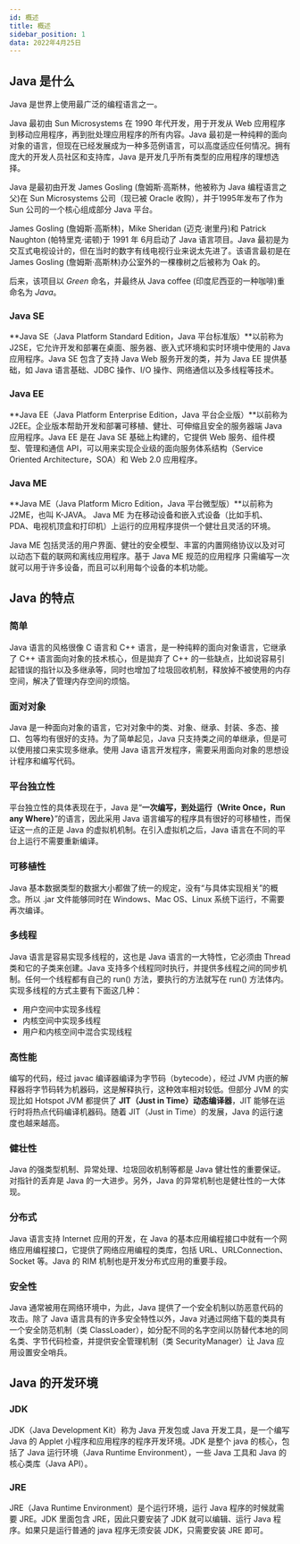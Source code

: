 ```yaml
---
id: 概述
title: 概述
sidebar_position: 1
data: 2022年4月25日 
---
```


## Java 是什么 

Java 是世界上使用最广泛的编程语言之一。

Java 最初由 Sun Microsystems 在 1990 年代开发，用于开发从 Web 应用程序到移动应用程序，再到批处理应用程序的所有内容。Java 最初是一种纯粹的面向对象的语言，但现在已经发展成为一种多范例语言，可以高度适应任何情况。拥有庞大的开发人员社区和支持库，Java 是开发几乎所有类型的应用程序的理想选择。

Java 是最初由开发 James Gosling (詹姆斯·高斯林，他被称为 Java 编程语言之父)在 Sun Microsystems 公司（现已被 Oracle 收购），并于1995年发布了作为 Sun 公司的一个核心组成部分 Java 平台。

James Gosling (詹姆斯·高斯林)，Mike Sheridan (迈克·谢里丹)和 Patrick Naughton (帕特里克·诺顿)于 1991 年 6月启动了 Java 语言项目。Java 最初是为交互式电视设计的，但在当时的数字有线电视行业来说太先进了。该语言最初是在 James Gosling (詹姆斯·高斯林)办公室外的一棵橡树之后被称为 Oak 的。

后来，该项目以 *Green* 命名，并最终从 Java coffee (印度尼西亚的一种咖啡)重命名为 *Java*。

### Java SE

**Java SE（Java Platform Standard Edition，Java 平台标准版）**以前称为 J2SE，它允许开发和部署在桌面、服务器、嵌入式环境和实时环境中使用的 Java 应用程序。Java SE 包含了支持 Java Web 服务开发的类，并为 Java EE 提供基础，如 Java 语言基础、JDBC 操作、I/O 操作、网络通信以及多线程等技术。

### Java EE

**Java EE（Java Platform Enterprise Edition，Java 平台企业版）**以前称为 J2EE。企业版本帮助开发和部署可移植、健壮、可伸缩且安全的服务器端 Java 应用程序。Java EE 是在 Java SE 基础上构建的，它提供 Web 服务、组件模型、管理和通信 API，可以用来实现企业级的面向服务体系结构（Service Oriented Architecture，SOA）和 Web 2.0 应用程序。

### Java ME

**Java ME（Java Platform Micro Edition，Java 平台微型版）**以前称为 J2ME，也叫 K-JAVA。 Java ME 为在移动设备和嵌入式设备（比如手机、PDA、电视机顶盒和打印机）上运行的应用程序提供一个健壮且灵活的环境。

Java ME 包括灵活的用户界面、健壮的安全模型、丰富的内置网络协议以及对可以动态下载的联网和离线应用程序。基于 Java ME 规范的应用程序 只需编写一次就可以用于许多设备，而且可以利用每个设备的本机功能。

## Java 的特点

### 简单

Java 语言的风格很像 C 语言和 C++ 语言，是一种纯粹的面向对象语言，它继承了 C++ 语言面向对象的技术核心，但是拋弃了 C++ 的一些缺点，比如说容易引起错误的指针以及多继承等，同时也增加了垃圾回收机制，释放掉不被使用的内存空间，解决了管理内存空间的烦恼。

### 面对对象

Java 是一种面向对象的语言，它对对象中的类、对象、继承、封装、多态、接口、包等均有很好的支持。为了简单起见，Java 只支持类之间的单继承，但是可以使用接口来实现多继承。使用 Java 语言开发程序，需要采用面向对象的思想设计程序和编写代码。

### 平台独立性

平台独立性的具体表现在于，Java 是“**一次编写，到处运行（Write Once，Run any Where）**”的语言，因此采用 Java 语言编写的程序具有很好的可移植性，而保证这一点的正是 Java 的虚拟机机制。在引入虚拟机之后，Java 语言在不同的平台上运行不需要重新编译。

### 可移植性

Java 基本数据类型的数据大小都做了统一的规定，没有“与具体实现相关”的概念。所以 .jar 文件能够同时在 Windows、Mac OS、Linux 系统下运行，不需要再次编译。

### 多线程

Java 语言是容易实现多线程的，这也是 Java 语言的一大特性，它必须由 Thread 类和它的子类来创建。Java 支持多个线程同时执行，并提供多线程之间的同步机制。任何一个线程都有自己的 run() 方法，要执行的方法就写在 run() 方法体内。实现多线程的方式主要有下面这几种：

- 用户空间中实现多线程
- 内核空间中实现多线程
- 用户和内核空间中混合实现线程

### 高性能

编写的代码，经过 javac 编译器编译为字节码（bytecode），经过 JVM 内嵌的解释器将字节码转为机器码，这是解释执行，这种效率相对较低。但部分 JVM 的实现比如 Hotspot JVM 都提供了  **JIT（Just in Time）动态编译器**，JIT 能够在运行时将热点代码编译机器码。随着 JIT（Just in Time）的发展，Java 的运行速度也越来越高。

### 健壮性

Java 的强类型机制、异常处理、垃圾回收机制等都是 Java 健壮性的重要保证。对指针的丢弃是 Java 的一大进步。另外，Java 的异常机制也是健壮性的一大体现。

### 分布式

Java 语言支持 Internet 应用的开发，在 Java 的基本应用编程接口中就有一个网络应用编程接口，它提供了网络应用编程的类库，包括 URL、URLConnection、Socket 等。Java 的 RIM 机制也是开发分布式应用的重要手段。

### 安全性

Java 通常被用在网络环境中，为此，Java 提供了一个安全机制以防恶意代码的攻击。除了 Java 语言具有的许多安全特性以外，Java 对通过网络下载的类具有一个安全防范机制（类 ClassLoader），如分配不同的名字空间以防替代本地的同名类、字节代码检查，并提供安全管理机制（类 SecurityManager）让 Java 应用设置安全哨兵。

## Java 的开发环境

### JDK

JDK（Java Development Kit）称为 Java 开发包或 Java 开发工具，是一个编写 Java 的 Applet 小程序和应用程序的程序开发环境。JDK 是整个 java 的核心，包括了 Java 运行环境（Java Runtime Environment），一些 Java 工具和 Java 的核心类库（Java API）。

### JRE

JRE（Java Runtime Environment）是个运行环境，运行 Java 程序的时候就需要 JRE。JDK 里面包含 JRE，因此只要安装了 JDK 就可以编辑、运行 Java 程序。如果只是运行普通的 java 程序无须安装 JDK，只需要安装 JRE 即可。

